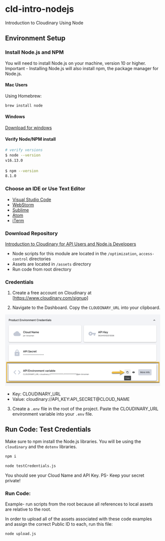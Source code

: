 # cld-intro-nodejs
Introduction to Cloudinary Using Node

## Environment Setup

### Install Node.js and NPM
You will need to install Node.js on your machine, version 10 or higher.
 Important - Installing Node.js will also install npm, the package manager for Node.js.

#### Mac Users
Using Homebrew:

```bash
brew install node
```

#### Windows
[Download for windows](https://nodejs.org/en/download/)

#### Verify Node/NPM install

```bash
# verify versions
$ node --version
v16.13.0

$ npm --version
8.1.0
```

### Choose an IDE or Use Text Editor

- [Visual Studio Code](https://code.visualstudio.com/download) 
- [WebStorm](https://www.jetbrains.com/webstorm/) 
- [Sublime](https://www.sublimetext.com/) 
- [Atom](https://atom.io/) 
- [iTerm](https://iterm2.com/) 

### Download Repository

[Introduction to Cloudinary for API Users and Node.js Developers](https://github.com/cloudinary-training/cld-intro-nodejs)

- Node scripts for this module are located in the  `/optimization`, `access-control` directories
- Assets are located in `/assets` directory
- Run code from root directory 

### Credentials

1. Create a free account on Cloudinary at [https://www.cloudinary.com/signup]

2. Navigate to the Dashboard. Copy the `CLOUDINARY_URL` into your clipboard.

![Dashboard](./assets/environment_variable.png)

- Key: CLOUDINARY_URL
- Value: cloudinary://API_KEY:API_SECRET@CLOUD_NAME


3. Create a `.env` file in the root of the project. Paste the CLOUDINARY_URL environment variable into your `.env` file.

## Run Code: Test Credentials

Make sure to npm install the Node.js libraries. You will be using the `cloudinary` and the `dotenv` libraries.

```bash
npm i
```

```bash
node testCredentials.js
```
You should see your Cloud Name and API Key. PS- Keep your secret private!


### Run Code:
Example- run scripts from the root because all references to local assets are relative to the root.

In order to upload all of the assets associated with these code examples and assign the correct Public ID to each, run this file:
```bash
node upload.js
```

